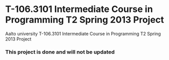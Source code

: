T-106.3101 Intermediate Course in Programming T2 Spring 2013 Project
=======
Aalto university T-106.3101 Intermediate Course in Programming T2 Spring 2013 Project

### This project is done and will not be updated
